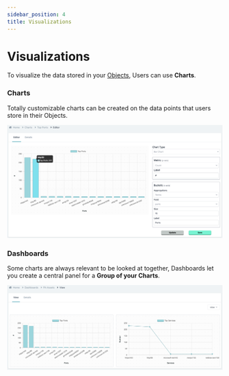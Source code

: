 ```yaml
---
sidebar_position: 4
title: Visualizations
---
```


# Visualizations

To visualize the data stored in your [Objects](/docs/Core%20Concepts/Objects), Users can use **Charts**.

### Charts

Totally customizable charts can be created on the data points that users store in their Objects.

![Charts](static/chart.png)

### Dashboards

Some charts are always relevant to be looked at together, Dashboards let you create a central panel for a **Group of your Charts**.

![Dashboard](static/dashboard.png)